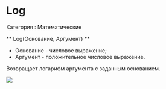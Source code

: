 ﻿
# Log

Категория : Математические

** Log(Основание, Аргумент) **

* Основание - числовое выражение;
* Аргумент - положительное числовое выражение.

Возвращает логарифм аргумента с заданным основанием.

![](/mediatag>Математические)

